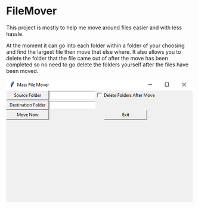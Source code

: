 # FileMover

This project is mostly to help me move around files easier and with less hassle.

At the moment it can go into each folder within a folder of your choosing and find the largest file then move that else where.
It also allows you to delete the folder that the file came out of after the move has been completed so no need to go delete the folders yourself after the files have been moved.

![](filemove.PNG)
